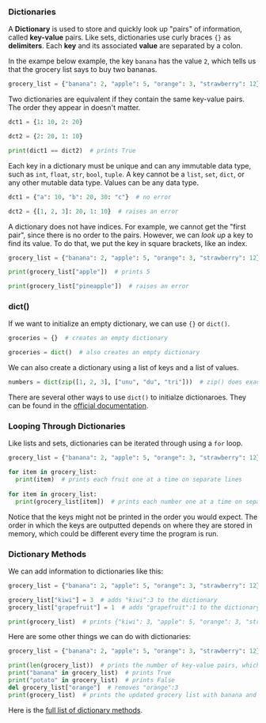 ### Dictionaries

A **Dictionary** is used to store and quickly look up "pairs" of information, called **key-value** pairs. Like sets, dictionaries use curly braces `{}` as **delimiters**. Each **key** and its associated **value** are separated by a colon. 

In the exampe below example, the key `banana` has the value `2`, which tells us that the grocery list says to buy two bananas. 

```python
grocery_list = {"banana": 2, "apple": 5, "orange": 3, "strawberry": 12}
```

Two dictionaries are equivalent if they contain the same key-value pairs. The order they appear in doesn't matter.

```python
dct1 = {1: 10, 2: 20}

dct2 = {2: 20, 1: 10}

print(dict1 == dict2)  # prints True
```

Each key in a dictionary must be unique and can any immutable data type, such as `int`, `float`, `str`, `bool`, `tuple`. A key cannot be a `list`, `set`, `dict`, or any other mutable data type. Values can be any data type.

```python
dct1 = {"a": 10, "b": 20, 30: "c"}  # no error

dct2 = {[1, 2, 3]: 20, 1: 10}  # raises an error
```

A dictionary does not have indices. For example, we cannot get the "first pair", since there is no order to the pairs. However, we can *look up* a key to find its value. To do that, we put the key in square brackets, like an index.

```python
grocery_list = {"banana": 2, "apple": 5, "orange": 3, "strawberry": 12}

print(grocery_list["apple"])  # prints 5

print(grocery_list["pineapple"])  # raises an error
```

### dict()

If we want to initialize an empty dictionary, we can use `{}` or `dict()`. 

```python
groceries = {}  # creates an empty dictionary

groceries = dict()  # also creates an empty dictionary
```

We can also create a dictionary using a list of keys and a list of values.

```python
numbers = dict(zip([1, 2, 3], ["unu", "du", "tri"]))  # zip() does exactly what it sounds like it does
```

There are several other ways to use `dict()` to initialze dictionaroes. They can be found in the [official documentation](https://docs.python.org/3/library/stdtypes.html#dict).

### Looping Through Dictionaries

Like lists and sets, dictionaries can be iterated through using a `for` loop.

```python
grocery_list = {"banana": 2, "apple": 5, "orange": 3, "strawberry": 12}

for item in grocery_list:
  print(item)  # prints each fruit one at a time on separate lines
  
for item in grocery_list:
  print(grocery_list[item])  # prints each number one at a time on separate lines
```

Notice that the keys might not be printed in the order you would expect. The order in which the keys are outputted depends on where they are stored in memory, which could be different every time the program is run.

### Dictionary Methods

We can add information to dictionaries like this:

```python
grocery_list = {"banana": 2, "apple": 5, "orange": 3, "strawberry": 12}

grocery_list["kiwi"] = 3  # adds "kiwi":3 to the dictionary
grocery_list["grapefruit"] = 1  # adds "grapefruit":1 to the dictionary

print(grocery_list)  # prints {"kiwi": 3, "apple": 5, "orange": 3, "strawberry": 12, "banana": 2, "grapefruit": 1}
```

Here are some other things we can do with dictionaries:

```python
grocery_list = {"banana": 2, "apple": 5, "orange": 3, "strawberry": 12}

print(len(grocery_list))  # prints the number of key-value pairs, which is 4
print("banana" in grocery_list)  # prints True
print("potato" in grocery_list)  # prints False
del grocery_list["orange"]  # removes "orange":3 
print(grocery_list)  # prints the updated grocery list with banana and potato but not orange
```

Here is the [full list of dictionary methods]((https://docs.python.org/3/library/stdtypes.html#dict).).

